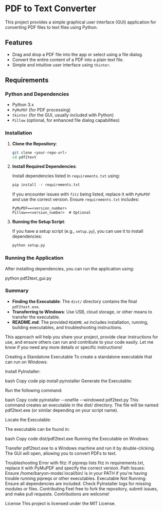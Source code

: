 # PDF to Text Converter

This project provides a simple graphical user interface (GUI) application for converting PDF files to text files using Python.

## Features

- Drag and drop a PDF file into the app or select using a file dialog.
- Convert the entire content of a PDF into a plain text file.
- Simple and intuitive user interface using `tkinter`.

## Requirements

### Python and Dependencies

- Python 3.x
- `PyMuPDF` (for PDF processing)
- `tkinter` (for the GUI, usually included with Python)
- `Pillow` (optional, for enhanced file dialog capabilities)

### Installation

1. **Clone the Repository**:

    ```bash
    git clone <your-repo-url>
    cd pdf2text
    ```

2. **Install Required Dependencies**:

    Install dependencies listed in `requirements.txt` using:

    ```bash
    pip install -r requirements.txt
    ```

    If you encounter issues with `fitz` being listed, replace it with `PyMuPDF` and use the correct version. Ensure `requirements.txt` includes:

    ```plaintext
    PyMuPDF==<version_number>
    Pillow==<version_number>  # Optional
    ```

3. **Running the Setup Script**:

    If you have a setup script (e.g., `setup.py`), you can use it to install dependencies:

    ```bash
    python setup.py
    ```

### Running the Application

After installing dependencies, you can run the application using:


python pdf2text_gui.py

### Summary

- **Finding the Executable**: The `dist/` directory contains the final `pdf2text.exe`.
- **Transferring to Windows**: Use USB, cloud storage, or other means to transfer the executable.
- **README.md**: The provided `README.md` includes installation, running, building executables, and troubleshooting instructions.

This approach will help you share your project, provide clear instructions for use, and ensure others can run and contribute to your code easily. Let me know if you need any more details or specific instructions!

Creating a Standalone Executable
To create a standalone executable that can run on Windows:

Install PyInstaller:

bash
Copy code
pip install pyinstaller
Generate the Executable:

Run the following command:

bash
Copy code
pyinstaller --onefile --windowed pdf2text.py
This command creates an executable in the dist/ directory. The file will be named pdf2text.exe (or similar depending on your script name).

Locate the Executable:

The executable can be found in:

bash
Copy code
dist/pdf2text.exe
Running the Executable on Windows:

Transfer pdf2text.exe to a Windows machine and run it by double-clicking. The GUI will open, allowing you to convert PDFs to text.

Troubleshooting
Error with fitz: If pipreqs lists fitz in requirements.txt, replace it with PyMuPDF and specify the correct version.
Path Issues: Ensure /home/baryon-mode/.local/bin/ is in your PATH if you're having trouble running pipreqs or other executables.
Executable Not Running: Ensure all dependencies are included. Check PyInstaller logs for missing modules or files.
Contributing
Feel free to fork the repository, submit issues, and make pull requests. Contributions are welcome!

License
This project is licensed under the MIT License.



